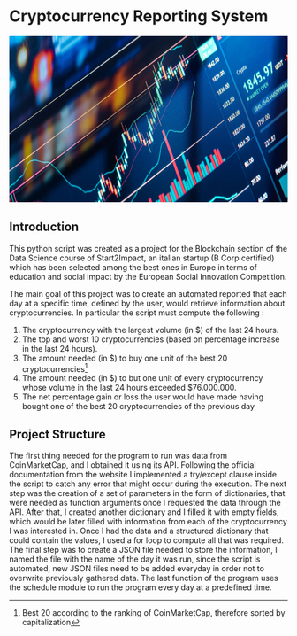 # Cryptocurrency Reporting System

<p align = "center">
  <img
       width = "1000"
       height = "300"
       src = "./crypto.jpg"
       
  >
  </p>

## Introduction
This python script was created as a project for the Blockchain section of the Data Science course of Start2Impact, an italian startup (B Corp certified) which has been selected among the best ones in Europe in terms of education and social impact by the European Social Innovation Competition.

The main goal of this project was to create an automated reported that each day at a specific time, defined by the user, would retrieve information about cryptocurrencies. In particular the script must compute the following : 
1. The cryptocurrency with the largest volume (in $) of the last 24 hours.
2. The top and worst 10 cryptocurrencies (based on percentage increase in the last 24 hours).
3. The amount needed (in $) to buy one unit of the best 20 cryptocurrencies[^1]
4. The amount needed (in $) to but one unit of every cryptocurrency whose volume in the last 24 hours exceeded $76.000.000.
5. The net percentage gain or loss the user would have made having bought one of the best 20 cryptocurrencies of the previous day

## Project Structure
The first thing needed for the program to run was data from CoinMarketCap, and I obtained it using its API. Following the official documentation from the website I implemented a try/except clause inside the script to catch any error that might occur during the execution. The next step was the creation of a set of parameters in the form of dictionaries, that were needed as function arguments once I requested the data through the API. After that, I created another dictionary and I filled it with empty fields, which would be later filled with information from each of the cryptocurrency I was interested in. 
Once I had the data and a structured dictionary that could contain the values, I used a for loop to compute all that was required. The final step was to create a JSON file needed to store the information, I named the file with the name of the day it was run, since the script is automated, new JSON files need to be added everyday in order not to overwrite previously gathered data. The last function of the program uses the schedule module to run the program every day at a predefined time.



[^1]: Best 20 according to the ranking of CoinMarketCap, therefore sorted by capitalization
